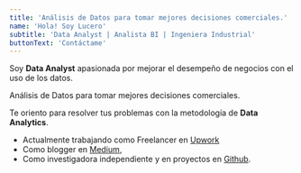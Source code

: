 ```yaml
---
title: 'Análisis de Datos para tomar mejores decisiones comerciales.'
name: 'Hola! Soy Lucero'
subtitle: 'Data Analyst | Analista BI | Ingeniera Industrial'
buttonText: 'Contáctame'
---
```


Soy **Data Analyst** apasionada por mejorar el desempeño de negocios con el uso de los datos. 

Análisis de Datos para tomar mejores decisiones comerciales.

Te oriento para resolver tus problemas con la metodología de **Data Analytics**. 

* Actualmente trabajando como Freelancer en [Upwork](https://www.upwork.com/freelancers/~01e27b5dc34a6c3da0/) <br>
* Como blogger en [Medium](https://medium.com/@e.lucero2000),
* Como investigadora independiente y en proyectos en [Github](https://github.com/Lu-Emperatriz).

